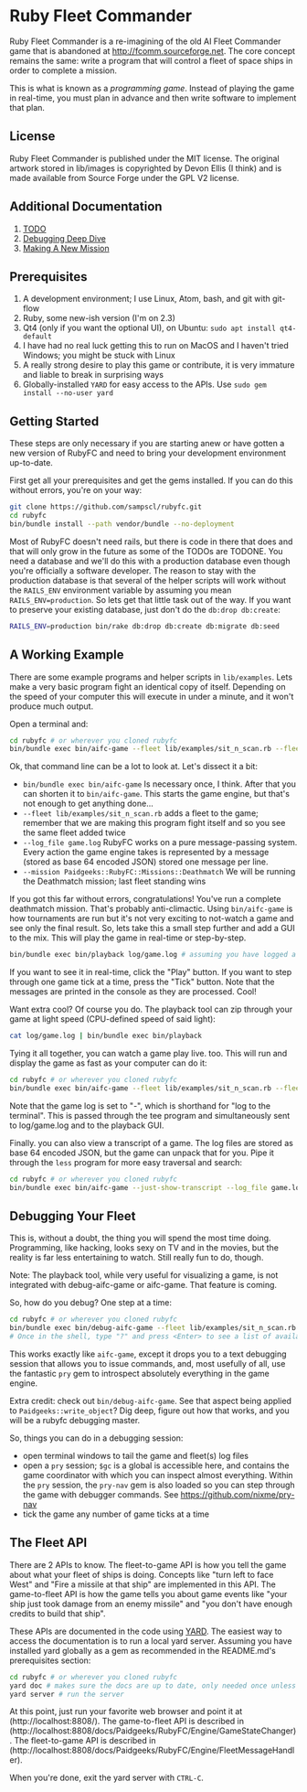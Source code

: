 # Ruby Fleet Commander
Ruby Fleet Commander is a re-imagining of the old AI Fleet Commander game that
is abandoned at http://fcomm.sourceforge.net. The core concept remains the same:
write a program that will control a fleet of space ships in order to complete a
mission.

This is what is known as a *programming game*. Instead of playing the game in
real-time, you must plan in advance and then write software to implement that
plan.

## License
Ruby Fleet Commander is published under the MIT license. The original artwork
stored in lib/images is copyrighted by Devon Ellis (I think) and is made
available from Source Forge under the GPL V2 license.

## Additional Documentation
1. [TODO](md/todo.md)
1. [Debugging Deep Dive](md/debugging_deep.md)
1. [Making A New Mission](md/making_a_mission.md)

## Prerequisites
1. A development environment; I use Linux, Atom, bash, and git with git-flow
1.  Ruby, some new-ish version (I'm on 2.3)
1. Qt4 (only if you want the optional UI), on Ubuntu: `sudo apt install qt4-default`
1. I have had no real luck getting this to run on MacOS and I haven't tried
Windows; you might be stuck with Linux
1. A really strong desire to play this game or contribute, it is very immature
and liable to break in surprising ways
1. Globally-installed `YARD` for easy access to the APIs. Use
`sudo gem install --no-user yard`

## Getting Started

These steps are only necessary if you are starting anew or have gotten a new
version of RubyFC and need to bring your development environment up-to-date.

First get all your prerequisites and get the gems installed. If you can do this
without errors, you're on your way:

```bash
git clone https://github.com/sampscl/rubyfc.git
cd rubyfc
bin/bundle install --path vendor/bundle --no-deployment
```

Most of RubyFC doesn't need rails, but there is code in there that does and that
will only grow in the future as some of the TODOs are TODONE. You need a
database and we'll do this with a production database even though you're
officially a software developer. The reason to stay with the production database
is that several of the helper scripts will work without the `RAILS_ENV`
environment variable by assuming you mean `RAILS_ENV=production`. So lets get
that little task out of the way. If you want to preserve your existing database,
just don't do the `db:drop db:create`:

```bash
RAILS_ENV=production bin/rake db:drop db:create db:migrate db:seed
```

## A Working Example
There are some example programs and helper scripts in `lib/examples`. Lets make
a very basic program fight an identical copy of itself. Depending on the speed
of your computer this will execute in under a minute, and it won't produce
much output.

Open a terminal and:

```bash
cd rubyfc # or wherever you cloned rubyfc
bin/bundle exec bin/aifc-game --fleet lib/examples/sit_n_scan.rb --fleet lib/examples/sit_n_scan.rb --log_file game.log --mission Paidgeeks::RubyFC::Missions::Deathmatch
```

Ok, that command line can be a lot to look at. Let's dissect it a bit:
* `bin/bundle exec bin/aifc-game` Is necessary once, I think. After that you can
shorten it to `bin/aifc-game`. This starts the game engine, but that's not enough
to get anything done...
* `--fleet lib/examples/sit_n_scan.rb` adds a fleet to the game; remember that
we are making this program fight itself and so you see the same fleet added twice
* `--log_file game.log` RubyFC works on a pure message-passing system. Every action
the game engine takes is represented by a message (stored as base 64 encoded
JSON) stored one message per line.
* `--mission Paidgeeks::RubyFC::Missions::Deathmatch` We will be running the
Deathmatch mission; last fleet standing wins

If you got this far without errors, congratulations! You've run a complete
deathmatch mission. That's probably anti-climactic. Using `bin/aifc-game` is how
tournaments are run but it's not very exciting to not-watch a game and see only
the final result. So, lets take this a small step further and add a GUI to the
mix. This will play the game in real-time or step-by-step.

```bash
bin/bundle exec bin/playback log/game.log # assuming you have logged a game.log
```

If you want to see it in real-time, click the "Play" button. If you want to step
through one game tick at a time, press the "Tick" button. Note that the messages
are printed in the console as they are processed. Cool!

Want extra cool? Of course you do. The playback tool can zip through your game
at light speed (CPU-defined speed of said light):

```bash
cat log/game.log | bin/bundle exec bin/playback
```

Tying it all together, you can watch a game play live. too. This will run and
display the game as fast as your computer can do it:

```bash
cd rubyfc # or wherever you cloned rubyfc
bin/bundle exec bin/aifc-game --fleet lib/examples/sit_n_scan.rb --fleet lib/examples/sit_n_scan.rb --log_file - --mission Paidgeeks::RubyFC::Missions::Deathmatch | tee log/game.log | bin/bundle exec bin/playback
```

Note that the game log is set to "-", which is shorthand for "log to the
terminal". This is passed through the tee program and simultaneously sent to
log/game.log and to the playback GUI.

Finally. you can also view a transcript of a game. The log files are stored as
base 64 encoded JSON, but the game can unpack that for you. Pipe it through the
`less` program for more easy traversal and search:

```bash
cd rubyfc # or wherever you cloned rubyfc
bin/bundle exec bin/aifc-game --just-show-transcript --log_file game.log | less
```

## Debugging Your Fleet
This is, without a doubt, the thing you will spend the most time doing.
Programming, like hacking, looks sexy on TV and in the movies, but the reality
is far less entertaining to watch. Still really fun to do, though.

Note: The playback tool, while very useful for visualizing a game, is not integrated
with debug-aifc-game or aifc-game. That feature is coming.

So, how do you debug? One step at a time:

```bash
cd rubyfc # or wherever you cloned rubyfc
bin/bundle exec bin/debug-aifc-game --fleet lib/examples/sit_n_scan.rb --fleet lib/examples/sit_n_scan.rb --log_file game.log --mission Paidgeeks::RubyFC::Missions::Deathmatch
# Once in the shell, type "?" and press <Enter> to see a list of available commands
```

This works exactly like `aifc-game`, except it drops you to a text debugging
session that allows you to issue commands, and, most usefully of all, use the
fantastic `pry` gem to introspect absolutely everything in the game engine.

Extra credit: check out `bin/debug-aifc-game`. See that aspect being applied to
`Paidgeeks::write_object`? Dig deep, figure out how that works, and you will be
a rubyfc debugging master.

So, things you can do in a debugging session:
* open terminal windows to tail the game and fleet(s) log files
* open a `pry` session; `$gc` is a global is accessible here, and contains the
game coordinator with which you can inspect almost everything. Within the `pry`
session, the `pry-nav` gem is also loaded so you can step through the game with
debugger commands. See https://github.com/nixme/pry-nav
* tick the game any number of game ticks at a time

## The Fleet API
There are 2 APIs to know. The fleet-to-game API is how you tell the game about
what your fleet of ships is doing. Concepts like "turn left to face West" and
"Fire a missile at that ship" are implemented in this API. The game-to-fleet API
is how the game tells you about game events like "your ship just took damage
from an enemy missile" and "you don't have enough credits to build that ship".

These APIs are documented in the code using [YARD](https://yardoc.org). The
easiest way to access the documentation is to run a local yard server. Assuming
you have installed yard globally as a gem as recommended in the README.md's
prerequisites section:

```bash
cd rubyfc # or wherever you cloned rubyfc
yard doc # makes sure the docs are up to date, only needed once unless the docs change
yard server # run the server
```

At this point, just run your favorite web browser and point it at
(http://localhost:8808/). The game-to-fleet API is described in
(http://localhost:8808/docs/Paidgeeks/RubyFC/Engine/GameStateChanger). The
fleet-to-game API is described in
(http://localhost:8808/docs/Paidgeeks/RubyFC/Engine/FleetMessageHandler).

When you're done, exit the yard server with `CTRL-C`.
